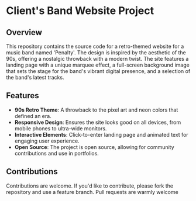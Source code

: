 # Client's Band Website Project

## Overview

This repository contains the source code for a retro-themed website for a music band named 'Penalty'. The design is inspired by the aesthetic of the 90s, offering a nostalgic throwback with a modern twist. The site features a landing page with a unique marquee effect, a full-screen background image that sets the stage for the band's vibrant digital presence, and a selection of the band's latest tracks.

## Features

- **90s Retro Theme**: A throwback to the pixel art and neon colors that defined an era.
- **Responsive Design**: Ensures the site looks good on all devices, from mobile phones to ultra-wide monitors.
- **Interactive Elements**: Click-to-enter landing page and animated text for engaging user experience.
- **Open Source**: The project is open source, allowing for community contributions and use in portfolios.

## Contributions

Contributions are welcome. If you'd like to contribute, please fork the repository and use a feature branch. Pull requests are warmly welcome
